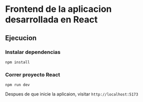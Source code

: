 # Frontend de la aplicacion desarrollada en React

## Ejecucion

### Instalar dependencias
```
npm install
```

### Correr proyecto React
```
npm run dev
```

Despues de que inicie la aplicaion, visitar `http://localhost:5173`